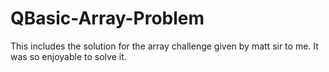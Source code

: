 # QBasic-Array-Problem
This includes the solution for the array challenge given by matt sir to me. It was so enjoyable to solve it.
